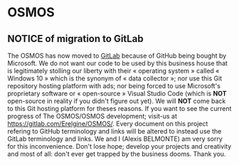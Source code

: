 # OSMOS
## NOTICE of migration to GitLab
The OSMOS has now moved to [GitLab](https://gitlab.com/Erelgine/OSMOS) because of GitHub being bought by Microsoft. We do not want our code to be used by this business house that is legitimately stolling our liberty with their « operating system » called « Windows 10 » which is the synonym of « data collector »; nor use this Git repository hosting platform with ads; nor being forced to use Microsoft's proprietary software or « open-source » Visual Studio Code (which is **NOT** open-source in reality if you didn't figure out yet). We will **NOT** come back to this Git hosting platform for theses reasons. If you want to see the current progress of The OSMOS/OSMOS development; visit-us at https://gitlab.com/Erelgine/OSMOS/. Every document on this project refering to GitHub terminology and links will be altered to instead use the GitLab terminology and links.
We and I (Alexis BELMONTE) am very sorry for this inconvenience. Don't lose hope; develop your projects and creativity and most of all: don't ever get trapped by the business dooms. Thank you.
